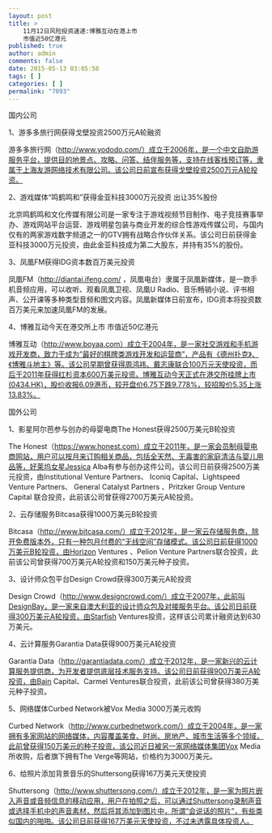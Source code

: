 ```yaml
---
layout: post
title: >
    11月12日风险投资速递:博雅互动在港上市
    市值近50亿港元
published: true
author: admin
comments: false
date: 2015-05-13 03:05:58
tags: [ ]
categories: [ ]
permalink: "7093"
---
```



国内公司

1、游多多旅行网获得戈壁投资2500万元A轮融资

游多多旅行网（http://www.yododo.com/）成立于2006年，是一个中文自助游服务平台，提供目的地景点、攻略、问答、结伴服务等，支持在线客栈预订等，隶属于上海友游网络技术有限公司。该公司日前宣布获得戈壁投资2500万元A轮投资。

2、游戏媒体“鸣鹤鸣和”获得金亚科技3000万元投资 出让35%股份

北京鸣鹤鸣和文化传媒有限公司是一家专注于游戏视频节目制作、电子竞技赛事举办、游戏网站平台运营、游戏明星包装与商业开发的综合性游戏传媒公司，与国内仅有的两家游戏数字频道之一的GTV拥有战略合作伙伴关系。该公司日前获得金亚科技3000万元投资，由此金亚科技成为第二大股东，并持有35%的股份。

3、凤凰FM获得IDG资本数百万美元投资

凤凰FM（http://diantai.ifeng.com/ ，凤凰电台）隶属于凤凰新媒体，是一款手机音频应用，可以收听、观看凤凰卫视、凤凰U Radio、音乐畅销小说、评书相声、公开课等多种类型音频和图文内容。凤凰新媒体日前宣布，IDG资本将投资数百万美元来加速凤凰FM的发展。

4、博雅互动今天在港交所上市 市值近50亿港元

博雅互动（http://www.boyaa.com）成立于2004年，是一家社交游戏和手机游戏开发商，致力于成为”最好的棋牌类游戏开发和运营商”，产品有《德州扑克》、《博雅斗地主》等。该公司早期曾获得周鸿祎、戴志康联合100万元天使投资，而后于2011年获得红杉资本600万美元投资。博雅互动今天正式在港交所挂牌上市(0434.HK)，股价收报6.09港币，较开盘价6.75下跌9.778%，较招股价5.35上涨13.83%。

国外公司

1、影星阿尔芭参与创办的母婴电商The Honest获得2500万美元B轮投资

The Honest（https://www.honest.com）成立于2011年，是一家会员制母婴电商网站，用户可以按月来订购相关商品，包括全天然、无毒害的家庭清洁与婴儿用品等，好莱坞女星Jessica Alba有参与创办这件公司。该公司日前获得2500万美元投资，由Institutional Venture Partners、 Iconiq Capital、Lightspeed Venture Partners、 General Catalyst Partners 、Pritzker Group Venture Capital 联合投资，此前该公司曾获得2700万美元A轮投资。

2、云存储服务Bitcasa获得1000万美元B轮投资

Bitcasa（http://www.bitcasa.com/）成立于2012年，是一家云存储服务商，除开免费版本外，只有一种包月付费的“无线空间”存储模式。该公司日前获得1000万美元B轮投资，由Horizon Ventures 、Pelion Venture Partners联合投资，此前该公司曾获得700万美元A轮投资和150万美元种子投资。

3、设计师众包平台Design Crowd获得300万美元A轮投资

Design Crowd（http://www.designcrowd.com/）成立于2007年，此前叫DesignBay，是一家来自澳大利亚的设计师众包及对接服务平台。该公司日前获得300万美元A轮投资，由Starfish Ventures投资，这样该公司累计融资达到630万美元。

4、云计算服务Garantia Data获得900万美元A轮投资

Garantia Data（http://garantiadata.com/）成立于2012年，是一家新兴的云计算服务提供商，为开发者提供底层技术服务支持。该公司日前获得900万美元A轮投资，由Bain Capital、Carmel Ventures联合投资，此前该公司曾获得380万美元种子投资。

5、网络媒体Curbed Network被Vox Media 3000万美元收购

Curbed Network（http://www.curbednetwork.com/）成立于2004年，是一家拥有多家网站的网络媒体，内容覆盖美食、时尚、房地产、城市生活等多个领域，此前曾获得150万美元的种子投资，该公司近日被另一家网络媒体集团Vox Media所收购，后者旗下拥有The Verge等网站，价格约为3000万美元。

6、给照片添加背景音乐的Shuttersong获得167万美元天使投资

Shuttersong（http://www.shuttersong.com/）成立于2012年，是一家为照片嵌入声音或音频信息的移动应用，用户在拍照之后，可以通过Shuttersong录制声音或选择手机中的声音素材，然后将其添加到图片中，所谓“会说话的照片”，有些类似国内的啪啪。该公司日前获得167万美元天使投资，不过未透露具体投资人。